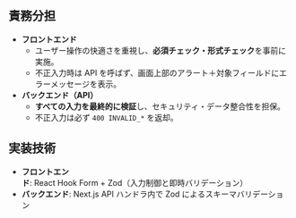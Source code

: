 ## 責務分担

- **フロントエンド**
  - ユーザー操作の快適さを重視し、**必須チェック・形式チェック**を事前に実施。
  - 不正入力時は API を呼ばず、画面上部のアラート＋対象フィールドにエラーメッセージを表示。
- **バックエンド（API）**
  - **すべての入力を最終的に検証**し、セキュリティ・データ整合性を担保。
  - 不正入力は必ず `400 INVALID_*` を返却。

## 実装技術

- **フロントエンド**: React Hook Form + Zod（入力制御と即時バリデーション）
- **バックエンド**: Next.js API ハンドラ内で Zod によるスキーマバリデーション
